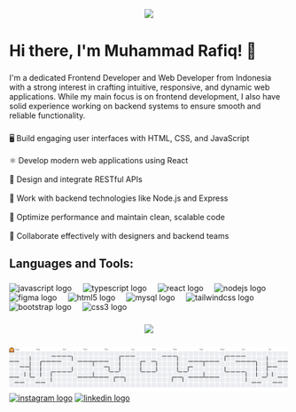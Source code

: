 <div align="center">
  <img height="400" src="https://portfolio-rafiq.vercel.app/assets/benner2-C5iZO3F8.png"  />
</div>

###

<h1 align="left">Hi there, I'm Muhammad Rafiq! 👋</h1>

###

<p align="left">I'm a dedicated Frontend Developer and Web Developer from Indonesia with a strong interest in crafting intuitive, responsive, and dynamic web applications. While my main focus is on frontend development, I also have solid experience working on backend systems to ensure smooth and reliable functionality.</p>

###

<p align="left">🖥️ Build engaging user interfaces with HTML, CSS, and JavaScript<br><br>⚛️ Develop modern web applications using React<br><br>🔗 Design and integrate RESTful APIs<br><br>🌿 Work with backend technologies like Node.js and Express<br><br>🧩 Optimize performance and maintain clean, scalable code<br><br>👥 Collaborate effectively with designers and backend teams</p>

###

<h2 align="left">Languages and Tools:</h2>

###

<div align="left">
  <img src="https://cdn.jsdelivr.net/gh/devicons/devicon/icons/javascript/javascript-original.svg" height="40" alt="javascript logo"  />
  <img width="12" />
  <img src="https://cdn.jsdelivr.net/gh/devicons/devicon/icons/typescript/typescript-original.svg" height="40" alt="typescript logo"  />
  <img width="12" />
  <img src="https://cdn.jsdelivr.net/gh/devicons/devicon/icons/react/react-original.svg" height="40" alt="react logo"  />
  <img width="12" />
  <img src="https://cdn.jsdelivr.net/gh/devicons/devicon/icons/nodejs/nodejs-original.svg" height="40" alt="nodejs logo"  />
  <img width="12" />
  <img src="https://cdn.jsdelivr.net/gh/devicons/devicon/icons/figma/figma-original.svg" height="40" alt="figma logo"  />
  <img width="12" />
  <img src="https://cdn.jsdelivr.net/gh/devicons/devicon/icons/html5/html5-original.svg" height="40" alt="html5 logo"  />
  <img width="12" />
  <img src="https://cdn.jsdelivr.net/gh/devicons/devicon/icons/mysql/mysql-original.svg" height="40" alt="mysql logo"  />
  <img width="12" />
  <img src="https://cdn.jsdelivr.net/gh/devicons/devicon/icons/tailwindcss/tailwindcss-original-wordmark.svg" height="40" alt="tailwindcss logo"  />
  <img width="12" />
  <img src="https://cdn.jsdelivr.net/gh/devicons/devicon/icons/bootstrap/bootstrap-original.svg" height="40" alt="bootstrap logo"  />
  <img width="12" />
  <img src="https://cdn.jsdelivr.net/gh/devicons/devicon/icons/css3/css3-original.svg" height="40" alt="css3 logo"  />
</div>

###

<div align="center">
  <img height="230" src="https://portfolio-rafiq.vercel.app/assets/benner2-C5iZO3F8.png"  />
</div>

###

<picture>
  <source media="(prefers-color-scheme: dark)" srcset="https://raw.githubusercontent.com/rafiq451/rafiq451/output/pacman-contribution-graph-dark.svg">
  <source media="(prefers-color-scheme: light)" srcset="https://raw.githubusercontent.com/rafiq451/rafiq451/output/pacman-contribution-graph.svg">
  <img alt="pacman contribution graph" src="https://raw.githubusercontent.com/rafiq451/rafiq451/output/pacman-contribution-graph.svg">
</picture>

<div align="left">
  <a href="https://www.instagram.com/yourprofile"><img src="https://img.shields.io/static/v1?message=Instagram&logo=instagram&label=&color=E4405F&logoColor=white&labelColor=&style=for-the-badge" height="35" alt="instagram logo"  /></a>
  <a href="https://www.linkedin.com/in/yourprofile"><img src="https://img.shields.io/static/v1?message=LinkedIn&logo=linkedin&label=&color=0077B5&logoColor=white&labelColor=&style=for-the-badge" height="35" alt="linkedin logo"  /></a>
</div>

###
